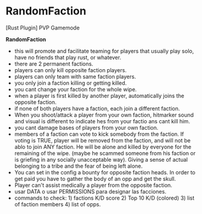 # RandomFaction
[Rust Plugin] PVP Gamemode

__**RandomFaction**__
- this will promote and facilitate teaming for players that usually play solo, have no friends that play rust, or whatever.
- there are 2 permanent factions.
- players can only kill opposite faction players.
- players can only team with same faction players.
- you only join a faction killing or getting killed.
- you cant change your faction for the whole wipe.
- when a player is first killed  by another player, automatically joins the opposite faction.
- if none of both players have a faction, each join a different faction.
- When you shoot/attack a player from your own faction, hitmarker sound and visual is different to indicate hes from your factio  ans cant kill him.
- you cant damage bases of players from your own faction.
- members of a faction can vote to kick somebody from the faction. If voting is TRUE, player will be removed from the faction, and will not be ablo to join ANY faction. He will be alone and killed by everyone for the remaining of the wipe. (maybe he scammed someone from his faction or is griefing in any socially unacceptable way). Giving a sense of actual belonging to a tribe and the fear of being left alone.
- You can set in the config a bounty for opposite faction heads. In order to get paid you have to gather the body of an opp and get the skull.
- Player can't assist medically a player from the opposite faction.
- usar DATA o usar PERMISSIONS para designar las facciones.
- commands to check: 1) factions K/D score 2) Top 10 K/D (colored) 3) list of faction members 4) list of opps.
